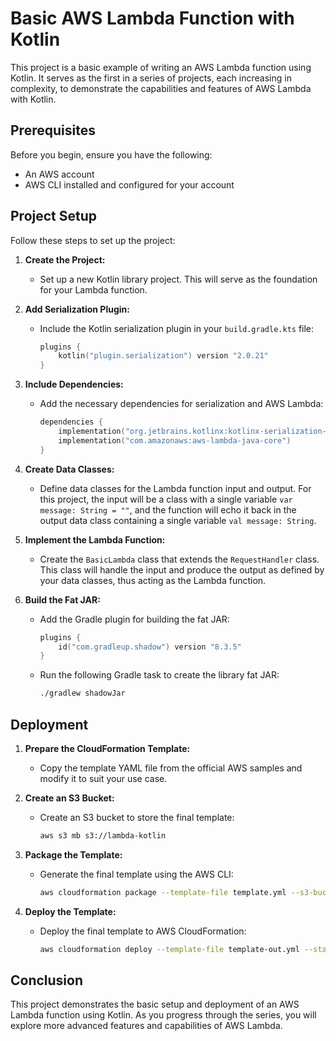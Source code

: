 # Basic AWS Lambda Function with Kotlin

This project is a basic example of writing an AWS Lambda function using Kotlin. It serves as the first in a series of projects, each increasing in complexity, to demonstrate the capabilities and features of AWS Lambda with Kotlin.

## Prerequisites

Before you begin, ensure you have the following:

- An AWS account
- AWS CLI installed and configured for your account

## Project Setup

Follow these steps to set up the project:

1. **Create the Project:**
   - Set up a new Kotlin library project. This will serve as the foundation for your Lambda function.

2. **Add Serialization Plugin:**
   - Include the Kotlin serialization plugin in your `build.gradle.kts` file:
     ```kotlin
     plugins {
         kotlin("plugin.serialization") version "2.0.21"
     }
     ```

3. **Include Dependencies:**
   - Add the necessary dependencies for serialization and AWS Lambda:
     ```kotlin
     dependencies {
         implementation("org.jetbrains.kotlinx:kotlinx-serialization-json:1.7.3")
         implementation("com.amazonaws:aws-lambda-java-core")
     }
     ```

4. **Create Data Classes:**
   - Define data classes for the Lambda function input and output. For this project, the input will be a class with a single variable `var message: String = ""`, and the function will echo it back in the output data class containing a single variable `val message: String`.

5. **Implement the Lambda Function:**
   - Create the `BasicLambda` class that extends the `RequestHandler` class. This class will handle the input and produce the output as defined by your data classes, thus acting as the Lambda function.

6. **Build the Fat JAR:**
   - Add the Gradle plugin for building the fat JAR:
     ```kotlin
     plugins {
         id("com.gradleup.shadow") version "8.3.5"
     }
     ```
   - Run the following Gradle task to create the library fat JAR:
     ```bash
     ./gradlew shadowJar
     ```

## Deployment

1. **Prepare the CloudFormation Template:**
   - Copy the template YAML file from the official AWS samples and modify it to suit your use case.

2. **Create an S3 Bucket:**
   - Create an S3 bucket to store the final template:
     ```bash
     aws s3 mb s3://lambda-kotlin
     ```

3. **Package the Template:**
   - Generate the final template using the AWS CLI:
     ```bash
     aws cloudformation package --template-file template.yml --s3-bucket lambda-kotlin --output-template-file template-out.yml
     ```

4. **Deploy the Template:**
   - Deploy the final template to AWS CloudFormation:
     ```bash
     aws cloudformation deploy --template-file template-out.yml --stack-name lambda-kotlin --capabilities CAPABILITY_NAMED_IAM
     ```

## Conclusion

This project demonstrates the basic setup and deployment of an AWS Lambda function using Kotlin. As you progress through the series, you will explore more advanced features and capabilities of AWS Lambda.